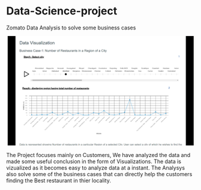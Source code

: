 # Data-Science-project
Zomato Data Analysis to solve some business cases
<p align="center">
    <img alt="Website-snap" src="https://github.com/chandresh189/Data-Science-project/blob/master/test/images/readme.png?raw=true" width="800"/>
<!--     <img alt="Website-snap" src="https://github.com/chandresh189/My-snap-creations/blob/master/thunder_eyes1.0/Previews/PIC-1.png?raw=true" width="200"/> -->
</p>
The Project focuses mainly on Customers, We have analyzed the data and made some useful conclusion in the form of Visualizations. The data is vizualized as it becomes easy to analyze data at a instant. The Analysys also solve some of the business cases that can directly help the customers finding the Best restaurant in thier locality.
